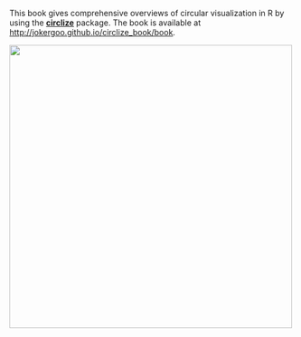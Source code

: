 This book gives comprehensive overviews of circular visualization in R by using the [**circlize**](https://github.com/jokergoo/circlize) package. The book is available at http://jokergoo.github.io/circlize_book/book.

<img src="http://zuguang.de/circlize_book/book/images/circlize_cover.jpg" width="500" />
